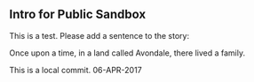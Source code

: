 
## Intro for Public Sandbox

This is a test. Please add a sentence to the story:

Once upon a time, in a land called Avondale, there lived a family.

This is a local commit. 06-APR-2017
